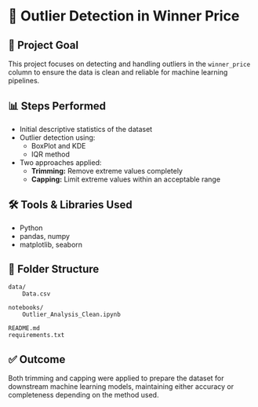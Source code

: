 # 🧪 Outlier Detection in Winner Price

## 📌 Project Goal
This project focuses on detecting and handling outliers in the `winner_price` column to ensure the data is clean and reliable for machine learning pipelines.

## 📊 Steps Performed
- Initial descriptive statistics of the dataset
- Outlier detection using:
  - BoxPlot and KDE
  - IQR method
- Two approaches applied:
  - **Trimming:** Remove extreme values completely
  - **Capping:** Limit extreme values within an acceptable range

## 🛠️ Tools & Libraries Used
- Python
- pandas, numpy
- matplotlib, seaborn

## 📁 Folder Structure
```
data/
    Data.csv

notebooks/
    Outlier_Analysis_Clean.ipynb

README.md
requirements.txt
```

## ✅ Outcome
Both trimming and capping were applied to prepare the dataset for downstream machine learning models, maintaining either accuracy or completeness depending on the method used.
